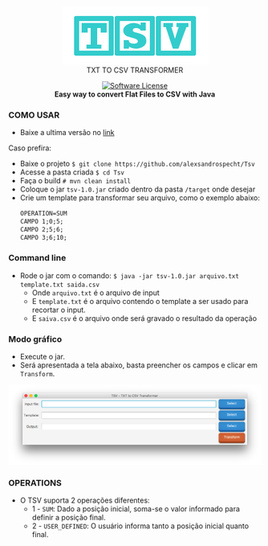 <p align="center">
<img src="https://github.com/alexsandrospecht/Tsv/blob/master/images/logo.png"> </br>
TXT TO CSV TRANSFORMER
</p>


<p align="center">
<a href="/LICENSE"><img alt="Software License" src="https://img.shields.io/badge/license-MIT-brightgreen.svg?style=flat-square"></a><br>
<b> Easy way to convert Flat Files to CSV with Java</b>
</p>

### COMO USAR
 
 * Baixe a ultima versão no [link](https://drive.google.com/drive/folders/0B4ssNOXHf1khMmNCTWRKUHZTY1k)

Caso prefira: 
 * Baixe o projeto `$ git clone https://github.com/alexsandrospecht/Tsv `
 * Acesse a pasta criada `$ cd Tsv`
 * Faça o build `# mvn clean install`
 * Coloque o jar `tsv-1.0.jar` criado dentro da pasta `/target` onde desejar
 * Crie um template para transformar seu arquivo, como o exemplo abaixo:
    ```
    OPERATION=SUM
    CAMPO 1;0;5;
    CAMPO 2;5;6;
    CAMPO 3;6;10;
    ```
### Command line    
 * Rode o jar com o comando: `$ java -jar tsv-1.0.jar arquivo.txt template.txt saida.csv`   
    * Onde `arquivo.txt` é o arquivo de input
    * E `template.txt` é o arquivo contendo o template a ser usado para recortar o input.   
    * E `saiva.csv` é o arquivo onde será gravado o resultado da operação

### Modo gráfico
 * Execute o jar.
 * Será apresentada a tela abaixo, basta preencher os campos e clicar em `Transform`.
 
 <p align="center">
 <img src="https://github.com/alexsandrospecht/Tsv/blob/master/images/tsv.png"> </br>
 </p>

### OPERATIONS
  * O TSV suporta 2 operações diferentes:
    * 1 - `SUM`: Dado a posição inicial, soma-se o valor informado para definir a posição final.
    * 2 - `USER_DEFINED`: O usuário informa tanto a posição inicial quanto final. 
    
     
